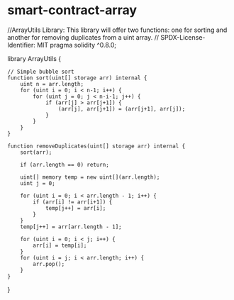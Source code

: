 # smart-contract-array
//ArrayUtils Library:
This library will offer two functions: one for sorting and another for removing duplicates from a uint array.
// SPDX-License-Identifier: MIT
pragma solidity ^0.8.0;

library ArrayUtils {

    // Simple bubble sort
    function sort(uint[] storage arr) internal {
        uint n = arr.length;
        for (uint i = 0; i < n-1; i++) {
            for (uint j = 0; j < n-i-1; j++) {
                if (arr[j] > arr[j+1]) {
                    (arr[j], arr[j+1]) = (arr[j+1], arr[j]);
                }
            }
        }
    }
    
    function removeDuplicates(uint[] storage arr) internal {
        sort(arr);
        
        if (arr.length == 0) return;

        uint[] memory temp = new uint[](arr.length);
        uint j = 0;

        for (uint i = 0; i < arr.length - 1; i++) {
            if (arr[i] != arr[i+1]) {
                temp[j++] = arr[i];
            }
        }
        temp[j++] = arr[arr.length - 1];

        for (uint i = 0; i < j; i++) {
            arr[i] = temp[i];
        }
        for (uint i = j; i < arr.length; i++) {
            arr.pop();
        }
    }
}
